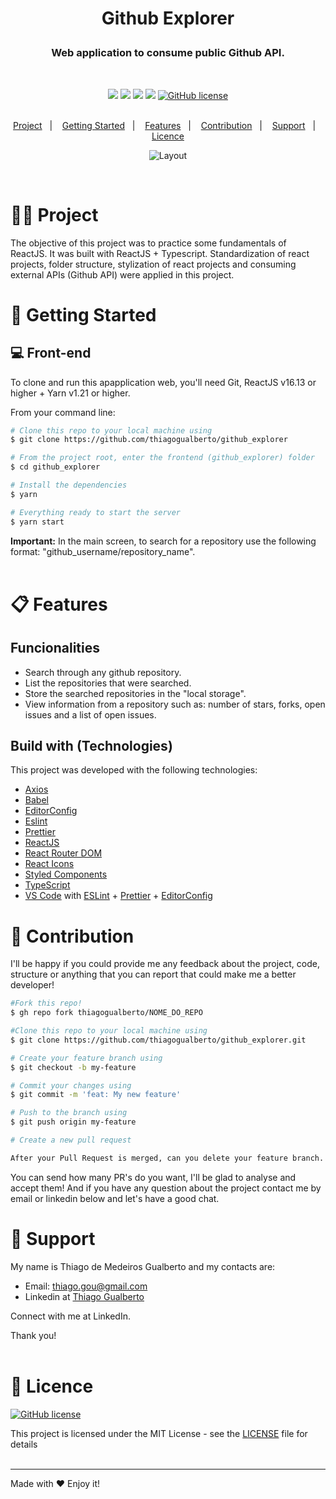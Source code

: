 <h1 align="center">
    <p>Github Explorer</p>
</h1>

<h3 align="center">
    <!-- Descrição do projeto  -->
    Web application to consume public Github API.
</h3>

</br>

<div align="center">

[![](https://img.shields.io/badge/made%20by-ThiagoGualberto-%237159C1)](https://www.linkedin.com/in/thiagogualberto84)
[![](https://img.shields.io/badge/react-16.13.1-informational?logo=react)](https://github.com/facebook/react/blob/master/CHANGELOG.md#16120-november-14-2019)
![](https://img.shields.io/github/repo-size/thiagogualberto/github_explorer.svg)
[![](https://img.shields.io/github/last-commit/thiagogualberto/github_explorer.svg?color=red)](https://github.com/thiagogualberto/github_explorer/commits/master)
[![GitHub license](https://img.shields.io/github/license/mashape/apistatus.svg)](https://github.com/thiagogualberto/github_explorer/blob/master/LICENSE.md)
</br></br>

<p align="center">
  <a href="#man_technologist-project">Project</a>&nbsp;&nbsp;&nbsp;|&nbsp;&nbsp;&nbsp;
  <a href="#rocket-getting-started">Getting Started</a>&nbsp;&nbsp;&nbsp;|&nbsp;&nbsp;&nbsp;
  <a href="#clipboard-features">Features</a>&nbsp;&nbsp;&nbsp;|&nbsp;&nbsp;&nbsp;
  <a href="#thinking-contribution">Contribution</a>&nbsp;&nbsp;&nbsp;|&nbsp;&nbsp;&nbsp;
  <a href="#pushpin-support">Support</a>&nbsp;&nbsp;&nbsp;|&nbsp;&nbsp;&nbsp;
  <a href="#memo-licence">Licence</a>
</p>

<p id="insomniaButton" align="center">
  <img alt="Layout" src="https://res.cloudinary.com/eliasgcf/image/upload/v1586302738/assets/previewApp_fnt7hm.png">
</p>

</div>
</br>

# :man_technologist: Project
<p>
The objective of this project was to practice some fundamentals of ReactJS. It was built with ReactJS + Typescript. Standardization of react projects, folder structure, stylization of react projects and consuming external APIs (Github API) were applied in this project.
</p>

# :rocket: Getting Started
## :computer: Front-end
To clone and run this apapplication web, you'll need Git, ReactJS v16.13 or higher + Yarn v1.21 or higher. </br>

From your command line:

```bash
# Clone this repo to your local machine using
$ git clone https://github.com/thiagogualberto/github_explorer

# From the project root, enter the frontend (github_explorer) folder
$ cd github_explorer

# Install the dependencies
$ yarn

# Everything ready to start the server
$ yarn start
```
<strong>Important:</strong> In the main screen, to search for a repository use the following format: "github_username/repository_name".
</br></br>

# :clipboard: Features
## Funcionalities
* Search through any github repository.
* List the repositories that were searched.
* Store the searched repositories in the "local storage".
* View information from a repository such as: number of stars, forks, open issues and a list of open issues.

## Build with (Technologies)
This project was developed with the following technologies:
* [Axios](https://github.com/axios/axios)
* [Babel](https://babeljs.io/)
* [EditorConfig](https://editorconfig.org/)
* [Eslint](https://eslint.org/)
* [Prettier](https://prettier.io/)
* [ReactJS](https://reactjs.org/)
* [React Router DOM](https://reacttraining.com/react-router/)
* [React Icons](https://react-icons.netlify.com/#/)
* [Styled Components](https://styled-components.com/)
* [TypeScript](https://www.typescriptlang.org/)
* [VS Code](https://code.visualstudio.com/) with [ESLint](https://eslint.org/) + [Prettier](https://prettier.io/) + [EditorConfig](https://editorconfig.org/)

# :thinking: Contribution
I'll be happy if you could provide me any feedback about the project, code, structure or anything that you can report that could make me a better developer!

```bash
#Fork this repo!
$ gh repo fork thiagogualberto/NOME_DO_REPO

#Clone this repo to your local machine using
$ git clone https://github.com/thiagogualberto/github_explorer.git

# Create your feature branch using
$ git checkout -b my-feature

# Commit your changes using
$ git commit -m 'feat: My new feature'

# Push to the branch using
$ git push origin my-feature

# Create a new pull request

After your Pull Request is merged, can you delete your feature branch.
```

You can send how many PR's do you want, I'll be glad to analyse and accept them! And if you have any question about the project contact me by email or linkedin below and let's have a good chat.

# :pushpin: Support
My name is Thiago de Medeiros Gualberto and my contacts are:

* Email: <thiago.gou@gmail.com>
* Linkedin at [Thiago Gualberto](https://www.linkedin.com/in/thiagogualberto84/)

Connect with me at LinkedIn.

Thank you!
</br></br>

# :memo: Licence

[![GitHub license](https://img.shields.io/github/license/mashape/apistatus.svg)](https://github.com/thiagogualberto/github_explorer/blob/master/LICENSE.md)

This project is licensed under the MIT License - see the [LICENSE](LICENSE.md) file for details
</br></br>

---
Made with ♥ Enjoy it!
